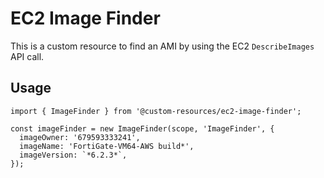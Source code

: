 # EC2 Image Finder

This is a custom resource to find an AMI by using the EC2 `DescribeImages` API call.

## Usage

    import { ImageFinder } from '@custom-resources/ec2-image-finder';

    const imageFinder = new ImageFinder(scope, 'ImageFinder', {
      imageOwner: '679593333241',
      imageName: 'FortiGate-VM64-AWS build*',
      imageVersion: `*6.2.3*`,
    });
